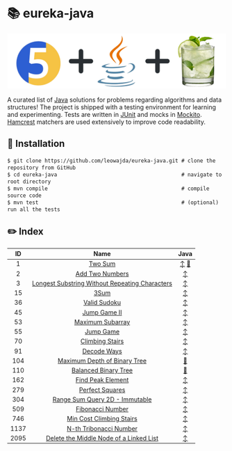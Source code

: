 # :books: eureka-java

![banner](./docs/banner.png "banner")

A curated list of [Java](https://www.java.com/en/) solutions for problems regarding algorithms and data structures! The project is shipped with a testing environment for learning and experimenting.
Tests are written in [JUnit](https://junit.org/junit5/) and mocks in [Mockito](https://site.mockito.org/). [Hamcrest](https://hamcrest.org/JavaHamcrest/) matchers are used extensively to improve code readability.

## :pushpin: Installation

```shell
$ git clone https://github.com/leowajda/eureka-java.git # clone the repository from GitHub
$ cd eureka-java                                        # navigate to root directory
$ mvn compile                                           # compile source code
$ mvn test                                              # (optional) run all the tests
```

## :pencil2: Index

|  ID  |                                                              Name                                                               |                                                                                                                     Java                                                                                                                      |
|:----:|:-------------------------------------------------------------------------------------------------------------------------------:|:---------------------------------------------------------------------------------------------------------------------------------------------------------------------------------------------------------------------------------------------:|
|  1   |                                        [Two Sum](https://leetcode.com/problems/two-sum/)                                        | [:arrow_up_down:](https://github.com/leowajda/eureka-java/blob/master/src/main/java/array/iterative/LC_0001.java) [:arrows_counterclockwise:](https://github.com/leowajda/eureka-java/blob/master/src/main/java/array/recursive/LC_0001.java) |
|  2   |                                [Add Two Numbers](https://leetcode.com/problems/add-two-numbers/)                                |                                                        [:arrow_up_down:](https://github.com/leowajda/eureka-java/blob/master/src/main/java/singly_linked_list/iterative/LC_0002.java)                                                         |
|  3   | [Longest Substring Without Repeating Characters](https://leetcode.com/problems/longest-substring-without-repeating-characters/) |                                                              [:arrow_up_down:](https://github.com/leowajda/eureka-java/blob/master/src/main/java/string/iterative/LC_0003.java)                                                               |
|  15  |                                           [3Sum](https://leetcode.com/problems/3sum/)                                           |                                                               [:arrow_up_down:](https://github.com/leowajda/eureka-java/blob/master/src/main/java/array/iterative/LC_0015.java)                                                               |
|  36  |                                   [Valid Sudoku](https://leetcode.com/problems/valid-sudoku/)                                   |                                                               [:arrow_up_down:](https://github.com/leowajda/eureka-java/blob/master/src/main/java/array/iterative/LC_0036.java)                                                               |
|  45  |                                   [Jump Game II](https://leetcode.com/problems/jump-game-ii/)                                   |                                                               [:arrow_up_down:](https://github.com/leowajda/eureka-java/blob/master/src/main/java/array/iterative/LC_0045.java)                                                               |
|  53  |                               [Maximum Subarray](https://leetcode.com/problems/maximum-subarray/)                               |                                                               [:arrow_up_down:](https://github.com/leowajda/eureka-java/blob/master/src/main/java/array/iterative/LC_0053.java)                                                               |
|  55  |                                      [Jump Game](https://leetcode.com/problems/jump-game/)                                      |                                                               [:arrow_up_down:](https://github.com/leowajda/eureka-java/blob/master/src/main/java/array/iterative/LC_0055.java)                                                               |
|  70  |                                [Climbing Stairs](https://leetcode.com/problems/climbing-stairs/)                                |                                                               [:arrow_up_down:](https://github.com/leowajda/eureka-java/blob/master/src/main/java/math/iterative/LC_0070.java)                                                                |
|  91  |                                    [Decode Ways](https://leetcode.com/problems/decode-ways/)                                    |                                                              [:arrow_up_down:](https://github.com/leowajda/eureka-java/blob/master/src/main/java/string/iterative/LC_0091.java)                                                               |
| 104  |                   [Maximum Depth of Binary Tree](https://leetcode.com/problems/maximum-depth-of-binary-tree/)                   |                                                       [:arrows_counterclockwise:](https://github.com/leowajda/eureka-java/blob/master/src/main/java/binary_tree/recursive/LC_0104.java)                                                       |
| 110  |                           [Balanced Binary Tree](https://leetcode.com/problems/balanced-binary-tree/)                           |                                                       [:arrows_counterclockwise:](https://github.com/leowajda/eureka-java/blob/master/src/main/java/binary_tree/recursive/LC_0110.java)                                                       |
| 162  |                              [Find Peak Element](https://leetcode.com/problems/find-peak-element/)                              |                                                               [:arrow_up_down:](https://github.com/leowajda/eureka-java/blob/master/src/main/java/array/iterative/LC_0162.java)                                                               |
| 279  |                                [Perfect Squares](https://leetcode.com/problems/perfect-squares/)                                |                                                               [:arrow_up_down:](https://github.com/leowajda/eureka-java/blob/master/src/main/java/math/iterative/LC_0279.java)                                                                |
| 304  |                  [Range Sum Query 2D - Immutable](https://leetcode.com/problems/range-sum-query-2d-immutable/)                  |                                                               [:arrow_up_down:](https://github.com/leowajda/eureka-java/blob/master/src/main/java/graph/iterative/LC_0304.java)                                                               |
| 509  |                               [Fibonacci Number](https://leetcode.com/problems/fibonacci-number/)                               |                                                               [:arrow_up_down:](https://github.com/leowajda/eureka-java/blob/master/src/main/java/math/iterative/LC_0509.java)                                                                |
| 746  |                       [Min Cost Climbing Stairs](https://leetcode.com/problems/min-cost-climbing-stairs/)                       |                                                               [:arrow_up_down:](https://github.com/leowajda/eureka-java/blob/master/src/main/java/math/iterative/LC_0746.java)                                                                |
| 1137 |                         [N-th Tribonacci Number](https://leetcode.com/problems/n-th-tribonacci-number/)                         |                                                               [:arrow_up_down:](https://github.com/leowajda/eureka-java/blob/master/src/main/java/math/iterative/LC_1137.java)                                                                |
| 2095 |        [Delete the Middle Node of a Linked List](https://leetcode.com/problems/delete-the-middle-node-of-a-linked-list/)        |                                                        [:arrow_up_down:](https://github.com/leowajda/eureka-java/blob/master/src/main/java/singly_linked_list/iterative/LC_2095.java)                                                         |